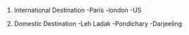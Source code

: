 1. International Destination
  -Paris
  -london
  -US

2. Domestic Destination
  -Leh Ladak
  -Pondichary
  -Darjeeling
